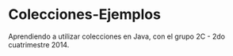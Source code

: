 Colecciones-Ejemplos
====================

Aprendiendo a utilizar colecciones en Java, con el grupo 2C - 2do cuatrimestre 2014.
